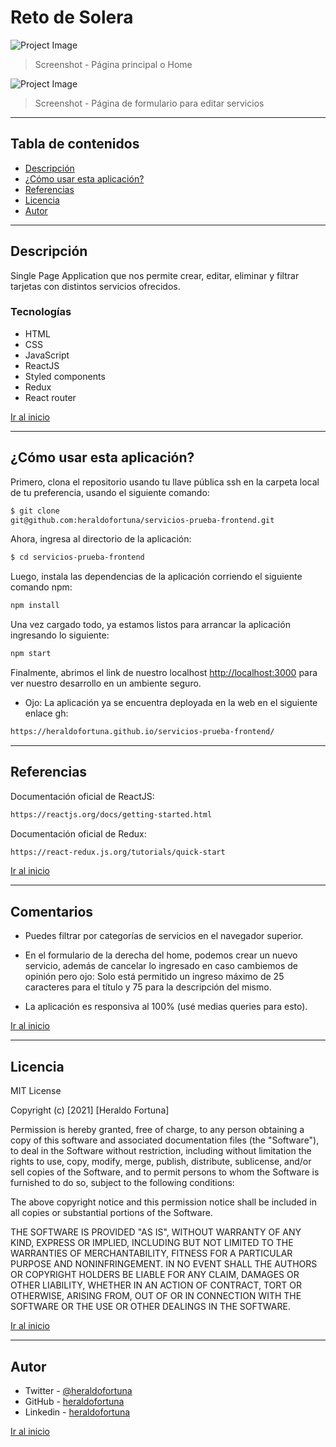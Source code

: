 # Reto de Solera

![Project Image](./frontend/src/assets/screenshot1.png)

> Screenshot - Página principal o Home

![Project Image](./frontend/src/assets/screenshot2.png)

> Screenshot - Página de formulario para editar servicios

---

## Tabla de contenidos

- [Descripción](#descripción)
- [¿Cómo usar esta aplicación?](#como-usar-esta-aplicacion)
- [Referencias](#referencias)
- [Licencia](#licencia)
- [Autor](#autor)

---

## Descripción

Single Page Application que nos permite crear, editar, eliminar y filtrar tarjetas con distintos servicios ofrecidos.

### Tecnologías

- HTML
- CSS
- JavaScript
- ReactJS
- Styled components
- Redux
- React router

[Ir al inicio](#reto-de-solera)

---

## ¿Cómo usar esta aplicación?

Primero, clona el repositorio usando tu llave pública ssh en la carpeta local de tu preferencia, usando el siguiente comando:

```html
$ git clone
git@github.com:heraldofortuna/servicios-prueba-frontend.git
```

Ahora, ingresa al directorio de la aplicación:

```html
$ cd servicios-prueba-frontend
```

Luego, instala las dependencias de la aplicación corriendo el siguiente comando npm:

```html
npm install
```

Una vez cargado todo, ya estamos listos para arrancar la aplicación ingresando lo siguiente:

```html
npm start
```

Finalmente, abrimos el link de nuestro localhost [http://localhost:3000](http://localhost:3000) para ver nuestro desarrollo en un ambiente seguro.

- Ojo: La aplicación ya se encuentra deployada en la web en el siguiente enlace gh:

```html
https://heraldofortuna.github.io/servicios-prueba-frontend/
```

---

## Referencias

Documentación oficial de ReactJS:

```html
https://reactjs.org/docs/getting-started.html
```

Documentación oficial de Redux:

```html
https://react-redux.js.org/tutorials/quick-start
```

[Ir al inicio](#reto-de-solera)

---

## Comentarios

- Puedes filtrar por categorías de servicios en el navegador superior.

- En el formulario de la derecha del home, podemos crear un nuevo servicio, además de cancelar lo ingresado en caso cambiemos de opinión pero ojo: Solo está permitido un ingreso máximo de 25 caracteres para el título y 75 para la descripción del mismo.

- La aplicación es responsiva al 100% (usé medias queries para esto).

[Ir al inicio](#reto-de-solera)

---

## Licencia

MIT License

Copyright (c) [2021] [Heraldo Fortuna]

Permission is hereby granted, free of charge, to any person obtaining a copy
of this software and associated documentation files (the "Software"), to deal
in the Software without restriction, including without limitation the rights
to use, copy, modify, merge, publish, distribute, sublicense, and/or sell
copies of the Software, and to permit persons to whom the Software is
furnished to do so, subject to the following conditions:

The above copyright notice and this permission notice shall be included in all
copies or substantial portions of the Software.

THE SOFTWARE IS PROVIDED "AS IS", WITHOUT WARRANTY OF ANY KIND, EXPRESS OR
IMPLIED, INCLUDING BUT NOT LIMITED TO THE WARRANTIES OF MERCHANTABILITY,
FITNESS FOR A PARTICULAR PURPOSE AND NONINFRINGEMENT. IN NO EVENT SHALL THE
AUTHORS OR COPYRIGHT HOLDERS BE LIABLE FOR ANY CLAIM, DAMAGES OR OTHER
LIABILITY, WHETHER IN AN ACTION OF CONTRACT, TORT OR OTHERWISE, ARISING FROM,
OUT OF OR IN CONNECTION WITH THE SOFTWARE OR THE USE OR OTHER DEALINGS IN THE
SOFTWARE.

[Ir al inicio](#reto-de-solera)

---

## Autor

- Twitter - [@heraldofortuna](https://twitter.com/heraldofortuna)
- GitHub - [heraldofortuna](https://github.com/heraldofortuna)
- Linkedin - [heraldofortuna](https://www.linkedin.com/in/heraldo-fortuna/)

[Ir al inicio](#reto-de-solera)
